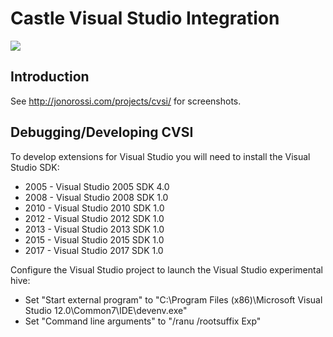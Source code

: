 Castle Visual Studio Integration
================================
![](/doc/cvsi.png)

Introduction
------------
See http://jonorossi.com/projects/cvsi/ for screenshots.

Debugging/Developing CVSI
-------------------------
To develop extensions for Visual Studio you will need to install the Visual Studio SDK:
* 2005 - Visual Studio 2005 SDK 4.0
* 2008 - Visual Studio 2008 SDK 1.0
* 2010 - Visual Studio 2010 SDK 1.0
* 2012 - Visual Studio 2012 SDK 1.0
* 2013 - Visual Studio 2013 SDK 1.0
* 2015 - Visual Studio 2015 SDK 1.0
* 2017 - Visual Studio 2017 SDK 1.0

Configure the Visual Studio project to launch the Visual Studio experimental hive:
* Set "Start external program" to "C:\Program Files (x86)\Microsoft Visual Studio 12.0\Common7\IDE\devenv.exe"
* Set "Command line arguments" to "/ranu /rootsuffix Exp"
